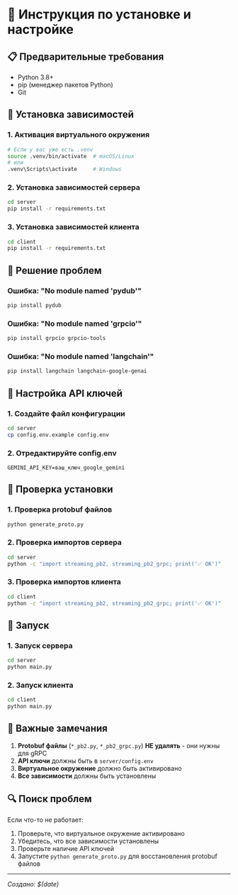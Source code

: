 # 🚀 Инструкция по установке и настройке

## 📋 Предварительные требования

- Python 3.8+
- pip (менеджер пакетов Python)
- Git

## 🔧 Установка зависимостей

### 1. **Активация виртуального окружения**
```bash
# Если у вас уже есть .venv
source .venv/bin/activate  # macOS/Linux
# или
.venv\Scripts\activate     # Windows
```

### 2. **Установка зависимостей сервера**
```bash
cd server
pip install -r requirements.txt
```

### 3. **Установка зависимостей клиента**
```bash
cd client
pip install -r requirements.txt
```

## 🚨 Решение проблем

### **Ошибка: "No module named 'pydub'"**
```bash
pip install pydub
```

### **Ошибка: "No module named 'grpcio'"**
```bash
pip install grpcio grpcio-tools
```

### **Ошибка: "No module named 'langchain'"**
```bash
pip install langchain langchain-google-genai
```

## 🔑 Настройка API ключей

### 1. **Создайте файл конфигурации**
```bash
cd server
cp config.env.example config.env
```

### 2. **Отредактируйте config.env**
```env
GEMINI_API_KEY=ваш_ключ_google_gemini
```

## 🧪 Проверка установки

### 1. **Проверка protobuf файлов**
```bash
python generate_proto.py
```

### 2. **Проверка импортов сервера**
```bash
cd server
python -c "import streaming_pb2, streaming_pb2_grpc; print('✅ OK')"
```

### 3. **Проверка импортов клиента**
```bash
cd client
python -c "import streaming_pb2, streaming_pb2_grpc; print('✅ OK')"
```

## 🚀 Запуск

### 1. **Запуск сервера**
```bash
cd server
python main.py
```

### 2. **Запуск клиента**
```bash
cd client
python main.py
```

## 📝 Важные замечания

1. **Protobuf файлы** (`*_pb2.py`, `*_pb2_grpc.py`) **НЕ удалять** - они нужны для gRPC
2. **API ключи** должны быть в `server/config.env`
3. **Виртуальное окружение** должно быть активировано
4. **Все зависимости** должны быть установлены

## 🔍 Поиск проблем

Если что-то не работает:

1. Проверьте, что виртуальное окружение активировано
2. Убедитесь, что все зависимости установлены
3. Проверьте наличие API ключей
4. Запустите `python generate_proto.py` для восстановления protobuf файлов

---
*Создано: $(date)*
